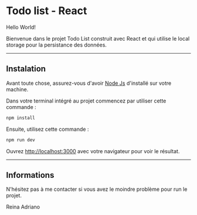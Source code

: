 # Todo list - React

Hello World!

Bienvenue dans le projet Todo List construit avec React et qui utilise le local storage pour la persistance des données.

---

## Instalation

Avant toute chose, assurez-vous d'avoir [Node Js](https://nodejs.org/en) d'installé sur votre machine.

Dans votre terminal intégré au projet commencez par utiliser cette commande :
```bash
npm install
```
Ensuite, utilisez cette commande :
```bash
npm run dev
```

Ouvrez [http://localhost:3000](http://localhost:3000) avec votre navigateur pour voir le résultat.

---

## Informations

N'hésitez pas à me contacter si vous avez le moindre problème pour run le projet.

Reina
Adriano
